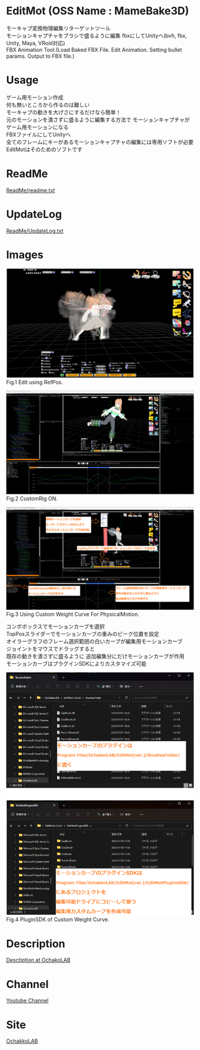 ﻿# EditMot (OSS Name : MameBake3D)
モーキャプ変換物理編集リターゲットツール  
モーションキャプチャをブラシで盛るように編集 fbxにしてUnityへ(bvh, fbx, Unity, Maya, VRoid対応)  
FBX Animation Tool.(Load Baked FBX File. Edit Animation. Setting bullet params. Output to FBX file.) 

# Usage
ゲーム用モーション作成  
何も無いところから作るのは難しい  
モーキャプの動きを大げさにするだけなら簡単！  
元のモーションを潰さずに盛るように編集する方法で  モーションキャプチャがゲーム用モーションになる  
FBXファイルにしてUnityへ  
全てのフレームにキーがあるモーションキャプチャの編集には専用ソフトが必要  
EditMotはそのためのソフトです  


# ReadMe
[ReadMe/readme.txt](ReadMe/readme.txt)

# UpdateLog
[ReadMe/UpdateLog.txt](ReadMe/UpdateLog.txt)

# Images
![TopFig0](ReadMe/SS_EditMot_RefPos_2_600.png "トップ絵0")  
Fig.1 Edit using RefPos.  

![TopFig](ReadMe/SS_EditMot12014_1_600.png "トップ絵")
Fig.2 CustomRig ON.  

![Brush-1](ReadMe/EditMot_Brushes_1_ROI.png "Brush-1")
Fig.3 Using Custom Weight Curve For PhysicalMotion.  

コンボボックスでモーションカーブを選択  
TopPosスライダーでモーションカーブの重みのピーク位置を設定  
オイラーグラフのフレーム選択範囲の白いカーブが編集用モーションカーブ  
ジョイントをマウスでドラッグすると  
既存の動きを潰さずに盛るように 追加編集分にだけモーションカーブが作用  
モーションカーブはプラグインSDKによりカスタマイズ可能  

![Brush-2](ReadMe/EditMot_Brushes_2_ROI.png "Brush-2")
Fig.4 PluginSDK of Custom Weight Curve.

# Description
[Desctiption at OchakoLAB](https://ochakkolab.jp/LABMenu/MameBake3D.html "Desc-1")

# Channel
[Youtube Channel](https://www.youtube.com/@ochakkolab "Channel")

# Site
[OchakkoLAB](https://ochakkolab.jp/ "OchakkoLAB")


